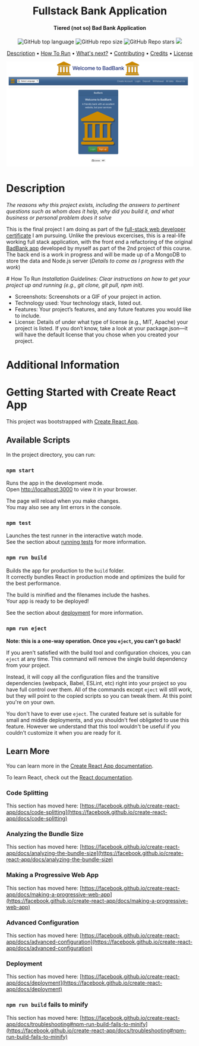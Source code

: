 <h1 align="center">
  Fullstack Bank Application
  <br>
</h1>
<h4 align="center">Tiered (not so) Bad Bank Application</h4>

<p align="center">
<a href="https://validator.nu/?doc=https://jlulloaa.github.io/fullstack-bankapp">
<!-- <img alt="W3C Validation" src="https://img.shields.io/w3c-validation/html?logo=w3c&style=plastic&targetUrl=https%3A%2F%2Fjlulloaa.github.io%2Fpacmen"> -->
</a>
  <img alt="GitHub top language" src="https://img.shields.io/github/languages/top/jlulloaa/fullstack-bankapp?style=plastic">
  <img alt="GitHub repo size" src="https://img.shields.io/github/repo-size/jlulloaa/fullstack-bankapp?color=yellow&style=plastic">
  <img alt="GitHub Repo stars" src="https://img.shields.io/github/stars/jlulloaa/fullstack-bankapp?style=plastic">
  <a href="https://github.com/jlulloaa/fullstack-bankapp/blob/master/LICENSE.md" target="_blank"> <img src="https://img.shields.io/github/license/jlulloaa/fullstack-bankapp?style=plastic"></a>

</p>

<p align="center">
  <a href="#description">Description</a> •
  <!-- <a href="#file-manifest">Files</a> • -->
  <a href="#how-to-run">How To Run</a> •
  <a href="#roadmap-of-future-improvements">What's next?</a> •
  <a href="#contributing">Contributing</a> •
  <a href="#credits">Credits</a> •
  <a href="#license-information">License</a>
</p>

<img alt="Welcome Page Screenshot" src="howto/WelcomePageFrontEnd.png">

# Description
*The reasons why this project exists, including the answers to pertinent questions such as whom does it help, why did you build it, and what business or personal problem does it solve*

This is the final project I am doing as part of the [full-stack web developer certificate](https://executive-ed.xpro.mit.edu/professional-certificate-coding) I am pursuing. Unlike the previous excercises, this is a real-life working full stack application, with the front end a refactoring of the original [BadBank app](http://jose-ulloabankingapplication.s3-website-us-east-1.amazonaws.com/) developed by myself as part of the 2nd project of this course. The back end is a work in progress and will be made up of a MongoDB to store the data and Node.js server (*Details to come as I progress with the work*) 


# How To Run 
*Installation Guidelines: Clear instructions on how to get your project up and running (e.g., git clone, git pull, npm init).*

* Screenshots: Screenshots or a GIF of your project in action.
* Technology used: Your technology stack, listed out. 
* Features: Your project’s features, and any future features you would like to include.
* License: Details of under what type of license (e.g., MIT, Apache) your project is listed. If you don’t know, take a look at your package.json—it will have the default license that you chose when you created your project.


# Additional Information
# Getting Started with Create React App

This project was bootstrapped with [Create React App](https://github.com/facebook/create-react-app).

## Available Scripts

In the project directory, you can run:

### `npm start`

Runs the app in the development mode.\
Open [http://localhost:3000](http://localhost:3000) to view it in your browser.

The page will reload when you make changes.\
You may also see any lint errors in the console.

### `npm test`

Launches the test runner in the interactive watch mode.\
See the section about [running tests](https://facebook.github.io/create-react-app/docs/running-tests) for more information.

### `npm run build`

Builds the app for production to the `build` folder.\
It correctly bundles React in production mode and optimizes the build for the best performance.

The build is minified and the filenames include the hashes.\
Your app is ready to be deployed!

See the section about [deployment](https://facebook.github.io/create-react-app/docs/deployment) for more information.

### `npm run eject`

**Note: this is a one-way operation. Once you `eject`, you can't go back!**

If you aren't satisfied with the build tool and configuration choices, you can `eject` at any time. This command will remove the single build dependency from your project.

Instead, it will copy all the configuration files and the transitive dependencies (webpack, Babel, ESLint, etc) right into your project so you have full control over them. All of the commands except `eject` will still work, but they will point to the copied scripts so you can tweak them. At this point you're on your own.

You don't have to ever use `eject`. The curated feature set is suitable for small and middle deployments, and you shouldn't feel obligated to use this feature. However we understand that this tool wouldn't be useful if you couldn't customize it when you are ready for it.

## Learn More

You can learn more in the [Create React App documentation](https://facebook.github.io/create-react-app/docs/getting-started).

To learn React, check out the [React documentation](https://reactjs.org/).

### Code Splitting

This section has moved here: [https://facebook.github.io/create-react-app/docs/code-splitting](https://facebook.github.io/create-react-app/docs/code-splitting)

### Analyzing the Bundle Size

This section has moved here: [https://facebook.github.io/create-react-app/docs/analyzing-the-bundle-size](https://facebook.github.io/create-react-app/docs/analyzing-the-bundle-size)

### Making a Progressive Web App

This section has moved here: [https://facebook.github.io/create-react-app/docs/making-a-progressive-web-app](https://facebook.github.io/create-react-app/docs/making-a-progressive-web-app)

### Advanced Configuration

This section has moved here: [https://facebook.github.io/create-react-app/docs/advanced-configuration](https://facebook.github.io/create-react-app/docs/advanced-configuration)

### Deployment

This section has moved here: [https://facebook.github.io/create-react-app/docs/deployment](https://facebook.github.io/create-react-app/docs/deployment)

### `npm run build` fails to minify

This section has moved here: [https://facebook.github.io/create-react-app/docs/troubleshooting#npm-run-build-fails-to-minify](https://facebook.github.io/create-react-app/docs/troubleshooting#npm-run-build-fails-to-minify)
